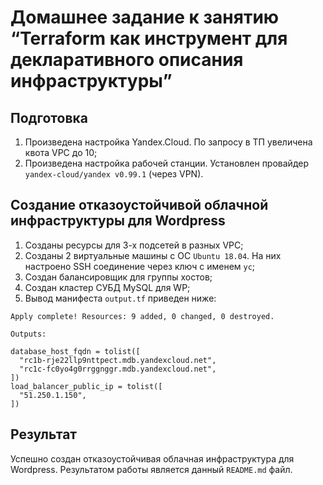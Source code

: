 # Домашнее задание к занятию “Terraform как инструмент для декларативного описания инфраструктуры”

## Подготовка

1. Произведена настройка Yandex.Cloud. По запросу в ТП увеличена квота VPC до 10;
2. Произведена настройка рабочей станции. Установлен провайдер `yandex-cloud/yandex v0.99.1` (через VPN).

## Создание отказоустойчивой облачной инфраструктуры для Wordpress

1. Созданы ресурсы для 3-х подсетей в разных VPC;
2. Созданы 2 виртуальные машины с ОС `Ubuntu 18.04`. На них настроено SSH соединение через ключ с именем `yc`;
3. Создан балансировщик для группы хостов;
4. Создан кластер СУБД MySQL для WP;
5. Вывод манифеста `output.tf` приведен ниже:
```
Apply complete! Resources: 9 added, 0 changed, 0 destroyed.

Outputs:

database_host_fqdn = tolist([
  "rc1b-rje22llp9nttpect.mdb.yandexcloud.net",
  "rc1c-fc0yo4g0rrggnggr.mdb.yandexcloud.net",
])
load_balancer_public_ip = tolist([
  "51.250.1.150",
])
```

## Результат
Успешно создан отказоустойчивая облачная инфраструктура для Wordpress.
Результатом работы является данный `README.md` файл.
